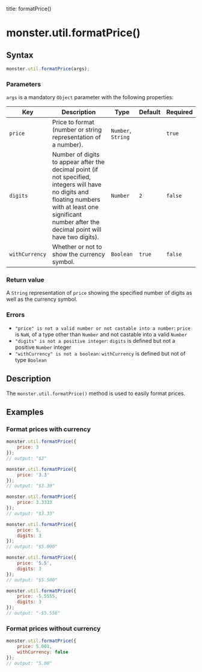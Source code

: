 title: formatPrice()

# monster.util.formatPrice()

## Syntax
```javascript
monster.util.formatPrice(args);
```

### Parameters
`args` is a mandatory `Object` parameter with the following properties:

Key | Description | Type | Default | Required
--- | --- | --- | --- | ---
`price` | Price to format (number or string representation of a number). | `Number`, `String` | | `true`
`digits` | Number of digits to appear after the decimal point (if not specified, integers will have no digits and floating numbers with at least one significant number after the decimal point will have two digits). | `Number` | `2` | `false`
`withCurrency` | Whether or not to show the currency symbol. | `Boolean` | `true` | `false`

### Return value
A `String` representation of `price` showing the specified number of digits as well as the currency symbol.

### Errors

* `"price" is not a valid number or not castable into a number`: `price` is `NaN`, of a type other than `Number` and not castable into a valid `Number`
* `"digits" is not a positive integer`: `digits` is defined but not a positive `Number` integer
* `"withCurrency" is not a boolean`: `withCurrency` is defined but not of type `Boolean`

## Description
The `monster.util.formatPrice()` method is used to easily format prices.

## Examples
### Format prices with currency
```javascript
monster.util.formatPrice({
	price: 3
});
// output: "$3"

monster.util.formatPrice({
	price: '3.3'
});
// output: "$3.30"

monster.util.formatPrice({
	price: 3.3333
});
// output: "$3.33"

monster.util.formatPrice({
	price: 5,
	digits: 3
});
// output: "$5.000"

monster.util.formatPrice({
	price: '5.5',
	digits: 3
});
// output: "$5.500"

monster.util.formatPrice({
	price: -5.5555,
	digits: 3
});
// output: "-$5.556"
```
### Format prices without currency
```javascript
monster.util.formatPrice({
	price: 5.001,
	withCurrency: false
});
// output: "5.00"
```
